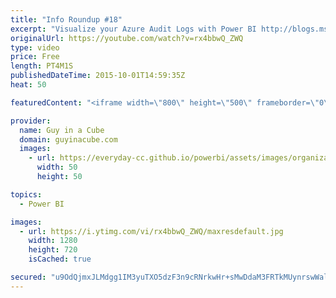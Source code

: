 ```yaml
---
title: "Info Roundup #18"
excerpt: "Visualize your Azure Audit Logs with Power BI http://blogs.msdn.com/b/powerbi/archive/2015/09/30/monitor-azure-audit-logs-with-power-bi.aspx  Power BI Weekly Service Update http://blogs.msdn.com/b/powerbi/archive/2015/09/30/power-bi-weekly-service-update-0929.aspx  Support for Office 365 dedicated customers"
originalUrl: https://youtube.com/watch?v=rx4bbwQ_ZWQ
type: video
price: Free
length: PT4M1S
publishedDateTime: 2015-10-01T14:59:35Z
heat: 50

featuredContent: "<iframe width=\"800\" height=\"500\" frameborder=\"0\" src=\"https://www.youtube.com/embed/rx4bbwQ_ZWQ\" allow=\"accelerometer; autoplay; encrypted-media; gyroscope; picture-in-picture\" allowfullscreen></iframe>"

provider:
  name: Guy in a Cube
  domain: guyinacube.com
  images:
    - url: https://everyday-cc.github.io/powerbi/assets/images/organizations/guyinacube.com-50x50.jpg
      width: 50
      height: 50

topics:
  - Power BI

images:
  - url: https://i.ytimg.com/vi/rx4bbwQ_ZWQ/maxresdefault.jpg
    width: 1280
    height: 720
    isCached: true

secured: "u9OdQjmxJLMdgg1IM3yuTXO5dzF3n9cRNrkwHr+sMwDdaM3FRTkMUynrswWalQv4X1+0j8ys4VBuzU4qB+GgjUkpXSKRvqE6R1L9CeZ6WKjJsosKXSovI00frssGPCk5pfh5l5FUAc8O311Ut4ZM9hgvzzL4kxfwiFhca0hQCmlW7ou3AGMN326tvOeuosB4An+pHWDOcPDiULNScniqXtNsYJ0af9lQHqnlA8iffC7ya73TtanuZmV617E4hdPYKyD1YdXMOe8FprysL9kILSIfb7Kc2OKDWr0sqUOLc4Sbs4hCzlCxi34ILzGVFp4VPDejcK9+fTIT6TCr3KyyLKcUDKDqmoy4wW6HAJo0Us0QoDxagqMCzlEM7bFQixxjilu6FYZTn8e6jZZmb8zrHyUN9HA7+p4skdKN8Kuo4Ng=;BXoX9RL8xcGtuRpeCjKnLA=="
---
```


